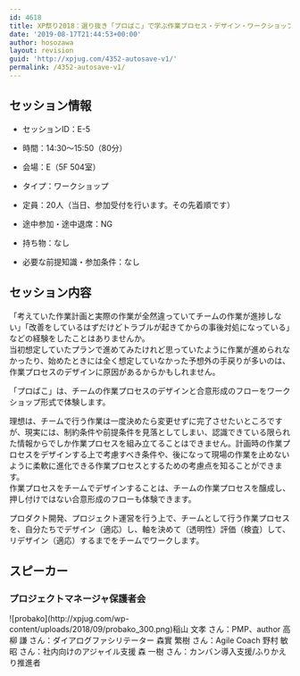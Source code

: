 ```yaml
---
id: 4618
title: XP祭り2018：選り抜き「プロばこ」で学ぶ作業プロセス・デザイン・ワークショップ（プロジェクトマネージャ保護者会）
date: '2019-08-17T21:44:53+00:00'
author: hosozawa
layout: revision
guid: 'http://xpjug.com/4352-autosave-v1/'
permalink: /4352-autosave-v1/
---
```


## セッション情報

- セッションID：E-5
- 時間：14:30～15:50（80分）
- 会場：E（5F 504室）
- タイプ：ワークショップ

- 定員：20人（当日、参加受付を行います。その先着順です）
- 途中参加・途中退席：NG
- 持ち物：なし
- 必要な前提知識・参加条件：なし

## セッション内容

「考えていた作業計画と実際の作業が全然違っていてチームの作業が進捗しない」「改善をしているはずだけどトラブルが起きてからの事後対処になっている」などの経験をしたことはありませんか。  
当初想定していたプランで進めてみたけれど思っていたように作業が進められなかったり、始めたときには全く想定していなかった予想外の手戻りが多いのは、作業プロセスのデザインに原因があるからかもしれません。

「プロばこ」は、チームの作業プロセスのデザインと合意形成のフローをワークショップ形式で体験します。

理想は、チームで行う作業は一度決めたら変更せずに完了させたいところですが、現実には、制約条件や前提条件を見落としてしまい、認識できている限られた情報からでしか作業プロセスを組み立てることはできません。計画時の作業プロセスをデザインする上で考慮すべき条件や、後になって現場の作業を止めないように柔軟に進化できる作業プロセスとするための考慮点を知ることができます。  
作業プロセスをチームでデザインすることは、チームの作業プロセスを醸成し、押し付けではない合意形成のフローも体験できます。

プロダクト開発、プロジェクト運営を行う上で、チームとして行う作業プロセスを、自分たちでデザイン（適応）し、軸を決めて（透明性）評価（検査）して、リデザイン（適応）するまでをチームでワークします。

## スピーカー

### プロジェクトマネージャ保護者会

<div class="profile">![probako](http://xpjug.com/wp-content/uploads/2018/09/probako_300.png)稲山 文孝 さん：PMP、author  
高柳 謙 さん：ダイアログファシリテーター  
森實 繁樹 さん：Agile Coach  
野村 敏昭 さん：社内向けのアジャイル支援  
森 一樹 さん：カンバン導入支援/ふりかえり推進者

</div>